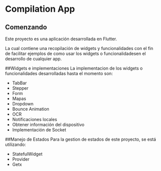 # Compilation App

## Comenzando
Este proyecto es una aplicación desarrollada en Flutter.

La cual contiene una recopilación de widgets y funcionalidades con el fin de facilitar 
ejemplos de como usar los widgets o funcionalidadesen el desarrollo de cualquier app.

##Widgets e implementaciones
La implementacion de los widgets o funcionalidades desarrolladas hasta el momento son:

- TabBar
- Stepper
- Form
- Mapas
- Dropdown
- Bounce Animation
- OCR
- Notificaciones locales
- Obtener información del dispositivo
- Implementación de Socket

##Manejo de Estados
Para la gestion de estados de este proyecto, se está utilizando:
- StatefulWidget
- Provider
- Getx


